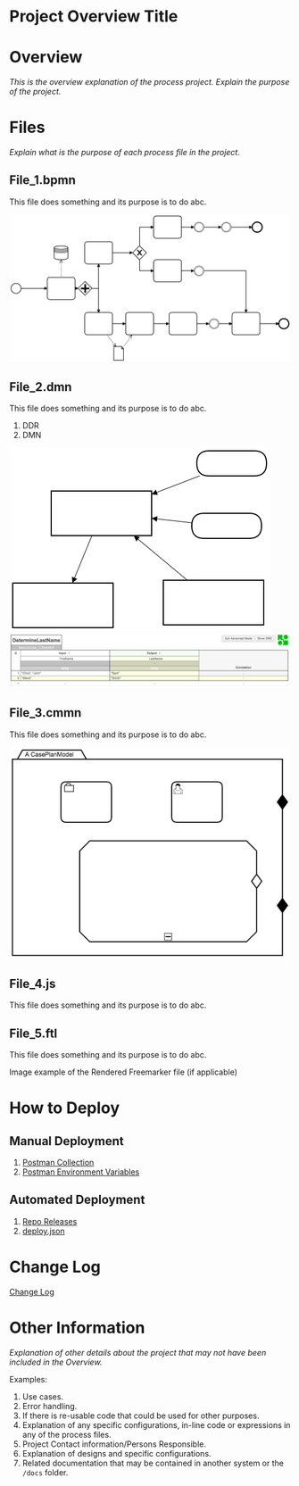 # Project Overview Title

# Overview

*This is the overview explanation of the process project. Explain the purpose of the project.*

# Files

*Explain what is the purpose of each process file in the project.*

## File_1.bpmn

This file does something and its purpose is to do abc.

![File 1 BPMN File](docs/images/BPMN_image_example.png)

## File_2.dmn

This file does something and its purpose is to do abc.

1. DDR
1. DMN

![File 2 DDR File](docs/images/DDR_image_example.png)
![File 2 DMN File](docs/images/DMN_image_example.png)

## File_3.cmmn

This file does something and its purpose is to do abc.

![File 3 CMMN File](docs/images/CMMN_image_example.png)

## File_4.js

This file does something and its purpose is to do abc.

## File_5.ftl

This file does something and its purpose is to do abc.

Image example of the Rendered Freemarker file (if applicable)

# How to Deploy

## Manual Deployment
1. [Postman Collection](docs/ProcessProjectRenameMe.postman_collection)
1. [Postman Environment Variables](docs/CamundaServer.postman_environment)

## Automated Deployment

1. [Repo Releases](https://github.com/StephenOTT/ProcessProjectTemplate/releases)
1. [deploy.json](deploy.json)

# Change Log

[Change Log](CHANGELOG.md)

# Other Information

*Explanation of other details about the project that may not have been included in the Overview.*

Examples:

1. Use cases.
1. Error handling.
1. If there is re-usable code that could be used for other purposes.
1. Explanation of any specific configurations, in-line code or expressions in any of the process files.
1. Project Contact information/Persons Responsible.
1. Explanation of designs and specific configurations.
1. Related documentation that may be contained in another system or the `/docs` folder.
